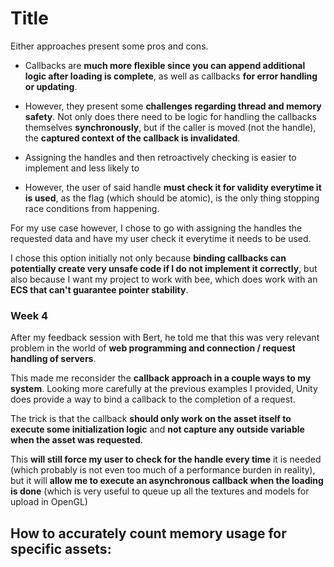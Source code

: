 # Title

Either approaches present some pros and cons.

- Callbacks are **much more flexible since you can append additional logic after loading is complete**, as well as callbacks **for error handling or updating**.

- However, they present some **challenges regarding thread and memory safety**. Not only does there need to be logic for handling the callbacks themselves **synchronously**, but if the caller is moved (not the handle), the **captured context of the callback is invalidated**.

- Assigning the handles and then retroactively checking is easier to implement and less likely to 

- However, the user of said handle **must check it for validity everytime it is used**, as the flag (which should be atomic), is the only thing stopping race conditions from happening.

For my use case however, I chose to go with assigning the handles the requested data and have my user check it everytime it needs to be used.

I chose this option initially not only because **binding callbacks can potentially create very unsafe code if I do not implement it correctly**, but also because I want my project to work with bee, which does work with an **ECS that can't guarantee pointer stability**. 

### Week 4

After my feedback session with Bert, he told me that this was very relevant problem in the world of **web programming and connection / request handling of servers**.

This made me reconsider the **callback approach in a couple ways to my system**. Looking more carefully at the previous examples I provided, Unity does provide a way to bind a callback to the completion of a request.

The trick is that the callback **should only work on the asset itself to execute some initialization logic** and **not capture any outside variable when the asset was requested**.

This **will still force my user to check for the handle every time** it is needed (which probably is not even too much of a performance burden in reality), but it will **allow me to execute an asynchronous callback when the loading is done** (which is very useful to queue up all the textures and models for upload in OpenGL)

## How to accurately count memory usage for specific assets: